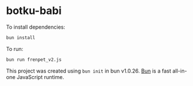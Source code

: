 # botku-babi

To install dependencies:

```bash
bun install
```

To run:

```bash
bun run frenpet_v2.js
```

This project was created using `bun init` in bun v1.0.26. [Bun](https://bun.sh) is a fast all-in-one JavaScript runtime.
